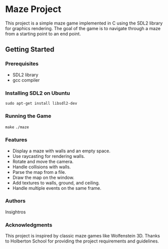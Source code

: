 # Maze Project

This project is a simple maze game implemented in C using the SDL2 library for graphics rendering. The goal of the game is to navigate through a maze from a starting point to an end point.

## Getting Started

### Prerequisites
- SDL2 library
- gcc compiler

### Installing SDL2 on Ubuntu
`sudo apt-get install libsdl2-dev`

### Running the Game
`make`
`./maze`

### Features
- Display a maze with walls and an empty space.
- Use raycasting for rendering walls.
- Rotate and move the camera.
- Handle collisions with walls.
- Parse the map from a file.
- Draw the map on the window.
- Add textures to walls, ground, and ceiling.
- Handle multiple events on the same frame.

### Authors
Insightros

### Acknowledgments
This project is inspired by classic maze games like Wolfenstein 3D.
Thanks to Holberton School for providing the project requirements and guidelines.
